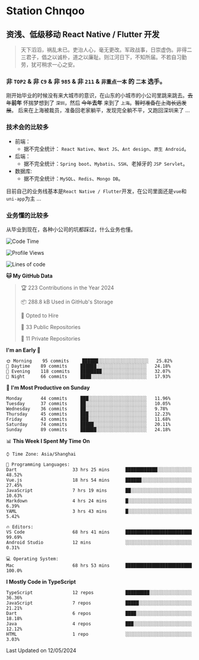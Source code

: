 # Station Chnqoo

## 资浅、低级移动 React Native / Flutter 开发

> 天下滔滔，祸乱未已。吏治人心，毫无更改。军政战事，日崇虚伪。非得二三君子，倡之以诚朴，道之以廉耻。则江河日下，不知所届。不若自习勤劳，犹可稍求一心之安。

### 非 `TOP2` & 非 `C9` & 非 `985` & 非 `211` & `非重点一本` 的 `二本` 选手。

刚开始毕业的时候没有来大城市的意识，在山东的小城市的小公司里跳来跳去。~~去年~~**前年** 怀揣梦想到了 `深圳`，然后 ~~今年~~**去年** 来到了 `上海`。~~暂时准备在上海长远发展~~。
后来在上海被裁员，准备回老家躺平，发现完全躺不平，又跑回深圳来了 ...

### 技术会的比较多

- 前端：
  - 据不完全统计： `React Native`、`Next JS`、`Ant design`、`原生 Android`。
- 后端：
  - 据不完全统计：`Spring boot`、`Mybatis`、`SSH`、老掉牙的 `JSP Servlet`。
- 数据库:
  - 据不完全统计：`MySQL`、`Redis`、`Mongo DB`。

目前自己的业务线基本是`React Native / Flutter`开发，在公司里面还是`vue`和`uni-app`为主 ...

### 业务懂的比较多

从毕业到现在，各种小公司的坑都踩过，什么业务也懂。

<!--START_SECTION:waka-->
![Code Time](http://img.shields.io/badge/Code%20Time-5%2C122%20hrs%2011%20mins-blue)

![Profile Views](http://img.shields.io/badge/Profile%20Views-162-blue)

![Lines of code](https://img.shields.io/badge/From%20Hello%20World%20I%27ve%20Written-342%20Thousand%20lines%20of%20code-blue)

**🐱 My GitHub Data** 

> 🏆 223 Contributions in the Year 2024
 > 
> 📦 288.8 kB Used in GitHub's Storage 
 > 
> 💼 Opted to Hire
 > 
> 📜 33 Public Repositories 
 > 
> 🔑 11 Private Repositories  
 > 
**I'm an Early 🐤** 

```text
🌞 Morning    95 commits     ██████░░░░░░░░░░░░░░░░░░░   25.82% 
🌆 Daytime    89 commits     ██████░░░░░░░░░░░░░░░░░░░   24.18% 
🌃 Evening    118 commits    ████████░░░░░░░░░░░░░░░░░   32.07% 
🌙 Night      66 commits     ████░░░░░░░░░░░░░░░░░░░░░   17.93%

```
📅 **I'm Most Productive on Sunday** 

```text
Monday       44 commits     ███░░░░░░░░░░░░░░░░░░░░░░   11.96% 
Tuesday      37 commits     ██░░░░░░░░░░░░░░░░░░░░░░░   10.05% 
Wednesday    36 commits     ██░░░░░░░░░░░░░░░░░░░░░░░   9.78% 
Thursday     45 commits     ███░░░░░░░░░░░░░░░░░░░░░░   12.23% 
Friday       43 commits     ███░░░░░░░░░░░░░░░░░░░░░░   11.68% 
Saturday     74 commits     █████░░░░░░░░░░░░░░░░░░░░   20.11% 
Sunday       89 commits     ██████░░░░░░░░░░░░░░░░░░░   24.18%

```


📊 **This Week I Spent My Time On** 

```text
⌚︎ Time Zone: Asia/Shanghai

💬 Programming Languages: 
Dart                     33 hrs 25 mins      ████████████░░░░░░░░░░░░░   48.52% 
Vue.js                   18 hrs 54 mins      ██████░░░░░░░░░░░░░░░░░░░   27.45% 
JavaScript               7 hrs 19 mins       ██░░░░░░░░░░░░░░░░░░░░░░░   10.63% 
Markdown                 4 hrs 24 mins       █░░░░░░░░░░░░░░░░░░░░░░░░   6.39% 
YAML                     3 hrs 43 mins       █░░░░░░░░░░░░░░░░░░░░░░░░   5.42%

🔥 Editors: 
VS Code                  68 hrs 41 mins      █████████████████████████   99.69% 
Android Studio           12 mins             ░░░░░░░░░░░░░░░░░░░░░░░░░   0.31%

💻 Operating System: 
Mac                      68 hrs 53 mins      █████████████████████████   100.0%

```

**I Mostly Code in TypeScript** 

```text
TypeScript               12 repos            █████████░░░░░░░░░░░░░░░░   36.36% 
JavaScript               7 repos             █████░░░░░░░░░░░░░░░░░░░░   21.21% 
Dart                     6 repos             ████░░░░░░░░░░░░░░░░░░░░░   18.18% 
Java                     4 repos             ███░░░░░░░░░░░░░░░░░░░░░░   12.12% 
HTML                     1 repo              ░░░░░░░░░░░░░░░░░░░░░░░░░   3.03%

```



 Last Updated on 12/05/2024
<!--END_SECTION:waka-->

<!---
ChenqiaoStation/ChenqiaoStation is a ✨ special ✨ repository because its `README.md` (this file) appears on your GitHub profile.
You can click the Preview link to take a look at your changes.
--->
